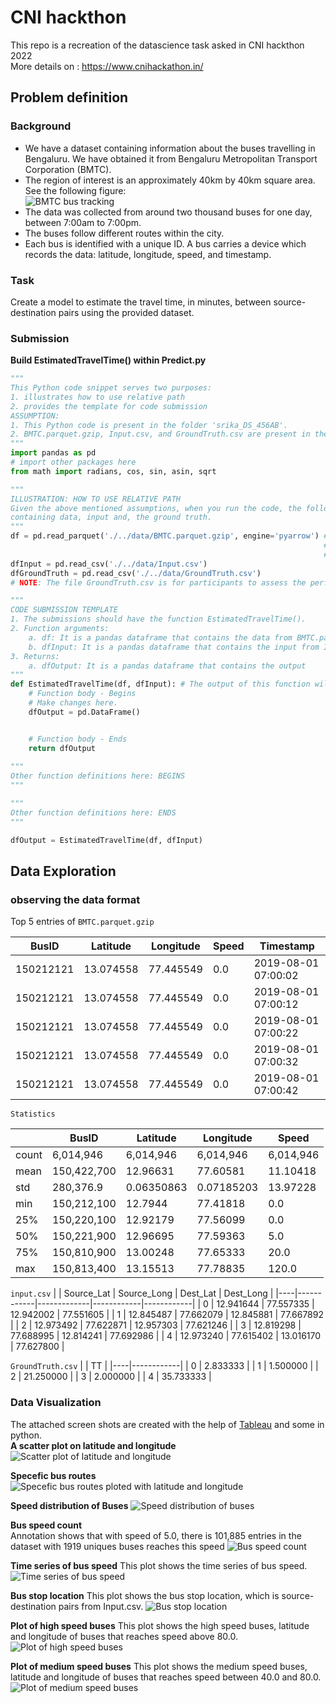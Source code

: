 # CNI hackthon
This repo is a recreation of the datascience task asked in CNI hackthon 2022  
More details on : https://www.cnihackathon.in/

## Problem definition
### Background
- We have a dataset containing information about the buses travelling in Bengaluru. We have obtained it from Bengaluru Metropolitan Transport Corporation (BMTC).
- The region of interest is an approximately 40km by 40km square area. See the following figure:  
![BMTC bus tracking](./images/RegionOfInterest.png)
- The data was collected from around two thousand buses for one day, between 7:00am to 7:00pm.
- The buses follow different routes within the city.
- Each bus is identified with a unique ID. A bus carries a device which records the data: latitude, longitude, speed, and timestamp.
### Task
Create a model to estimate the travel time, in minutes, between source-destination pairs using the provided dataset.
### Submission
**Build EstimatedTravelTime() within Predict.py**
```py
"""
This Python code snippet serves two purposes:
1. illustrates how to use relative path
2. provides the template for code submission
ASSUMPTION: 
1. This Python code is present in the folder 'srika_DS_456AB'.
2. BMTC.parquet.gzip, Input.csv, and GroundTruth.csv are present in the folder 'data'
"""
import pandas as pd
# import other packages here
from math import radians, cos, sin, asin, sqrt

"""
ILLUSTRATION: HOW TO USE RELATIVE PATH
Given the above mentioned assumptions, when you run the code, the following three commands will read the files 
containing data, input and, the ground truth.
"""
df = pd.read_parquet('./../data/BMTC.parquet.gzip', engine='pyarrow') # This command loads BMTC data into a dataframe. 
                                                                      # In case of error, install pyarrow using: 
                                                                      # pip install pyarrow
dfInput = pd.read_csv('./../data/Input.csv')
dfGroundTruth = pd.read_csv('./../data/GroundTruth.csv') 
# NOTE: The file GroundTruth.csv is for participants to assess the performance their own codes

"""
CODE SUBMISSION TEMPLATE
1. The submissions should have the function EstimatedTravelTime().
2. Function arguments:
    a. df: It is a pandas dataframe that contains the data from BMTC.parquet.gzip
    b. dfInput: It is a pandas dataframe that contains the input from Input.csv
3. Returns:
    a. dfOutput: It is a pandas dataframe that contains the output
"""
def EstimatedTravelTime(df, dfInput): # The output of this function will be evaluated
    # Function body - Begins
    # Make changes here.
    dfOutput = pd.DataFrame()


    # Function body - Ends
    return dfOutput 
  
"""
Other function definitions here: BEGINS
"""

"""
Other function definitions here: ENDS
"""

dfOutput = EstimatedTravelTime(df, dfInput)
```
## Data Exploration
### observing the data format

Top 5 entries of `BMTC.parquet.gzip`


| BusID     | Latitude  | Longitude | Speed | Timestamp            |
|-----------|-----------|-----------|-------|----------------------|
| 150212121 | 13.074558 | 77.445549 | 0.0   | 2019-08-01 07:00:02  |
| 150212121 | 13.074558 | 77.445549 | 0.0   | 2019-08-01 07:00:12  |
| 150212121 | 13.074558 | 77.445549 | 0.0   | 2019-08-01 07:00:22  |
| 150212121 | 13.074558 | 77.445549 | 0.0   | 2019-08-01 07:00:32  |
| 150212121 | 13.074558 | 77.445549 | 0.0   | 2019-08-01 07:00:42  |

`Statistics`

|           | BusID      | Latitude   | Longitude  | Speed      |
|-----------|------------|------------|------------|------------|
| count     | 6,014,946  | 6,014,946  | 6,014,946  | 6,014,946  |
| mean      | 150,422,700| 12.96631   | 77.60581   | 11.10418   |
| std       | 280,376.9  | 0.06350863 | 0.07185203 | 13.97228   |
| min       | 150,212,100| 12.7944    | 77.41818   | 0.0        |
| 25%       | 150,220,100| 12.92179   | 77.56099   | 0.0        |
| 50%       | 150,221,900| 12.96695   | 77.59363   | 5.0        |
| 75%       | 150,810,900| 13.00248   | 77.65333   | 20.0       |
| max       | 150,813,400| 13.15513   | 77.78835   | 120.0      |
 

`input.csv`
|    | Source_Lat | Source_Long |  Dest_Lat  |  Dest_Long |
|----|------------|-------------|------------|------------|
| 0  |  12.941644 |  77.557335  | 12.942002 |  77.551605 |
| 1  |  12.845487 |  77.662079  | 12.845881 |  77.667892 |
| 2  |  12.973492 |  77.622871  | 12.957303 |  77.621246 |
| 3  |  12.819298 |  77.688995  | 12.814241 |  77.692986 |
| 4  |  12.973240 |  77.615402  | 13.016170 |  77.627800 |

`GroundTruth.csv`
|    |      TT     |
|----|------------|
| 0  |  2.833333  |
| 1  |  1.500000  |
| 2  | 21.250000  |
| 3  |  2.000000  |
| 4  | 35.733333  |

### Data Visualization

The attached screen shots are created with the help of [Tableau](https://www.tableau.com/products/desktop) and some in python.  
**A scatter plot on latitude and longitude**
![Scatter plot of latitude and longitude](images/bus_routes.png)

**Specefic bus routes**
![Specefic bus routes ploted with latitude and longitude](https://github.com/ultralegendary/cnihackthon/blob/main/images/specific_bus_routes.png?raw=true)

**Speed distribution of Buses**
![Speed distribution of buses](https://github.com/ultralegendary/cnihackthon/blob/main/images/Speed_Distribution.png?raw=true)

**Bus speed count**  
Annotation shows that with speed of 5.0, there is 101,885 entries in the dataset with 1919 uniques buses reaches this speed
![Bus speed count](https://github.com/ultralegendary/cnihackthon/blob/main/images/bus_speed_count_explanation.png?raw=true)

**Time series of bus speed**
This plot shows the time series of bus speed.  
![Time series of bus speed](https://github.com/ultralegendary/cnihackthon/blob/main/images/Bus_speed_time_series.png?raw=true)

**Bus stop location**
This plot shows the bus stop location, which is source-destination pairs from Input.csv.
![Bus stop location](https://github.com/ultralegendary/cnihackthon/blob/main/images/bus_stops.png?raw=true)

**Plot of high speed buses**
This plot shows the high speed buses, latitude and longitude of buses that reaches speed above 80.0.
![Plot of high speed buses](https://github.com/ultralegendary/cnihackthon/blob/main/images/high_speed_bus_areas.png?raw=true)

**Plot of medium speed buses**
This plot shows the medium speed buses, latitude and longitude of buses that reaches speed between 40.0 and 80.0.
![Plot of medium speed buses](https://github.com/ultralegendary/cnihackthon/blob/main/images/medium_speed_bus_areas.png?raw=true)